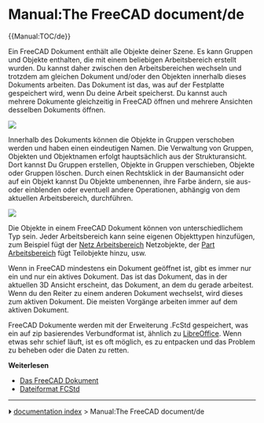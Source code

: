 # Manual:The FreeCAD document/de
{{Manual:TOC/de}}

Ein FreeCAD Dokument enthält alle Objekte deiner Szene. Es kann Gruppen und Objekte enthalten, die mit einem beliebigen Arbeitsbereich erstellt wurden. Du kannst daher zwischen den Arbeitsbereichen wechseln und trotzdem am gleichen Dokument und/oder den Objekten innerhalb dieses Dokuments arbeiten. Das Dokument ist das, was auf der Festplatte gespeichert wird, wenn Du deine Arbeit speicherst. Du kannst auch mehrere Dokumente gleichzeitig in FreeCAD öffnen und mehrere Ansichten desselben Dokuments öffnen.

![](images/Freecad-document-01.jpg )

Innerhalb des Dokuments können die Objekte in Gruppen verschoben werden und haben einen eindeutigen Namen. Die Verwaltung von Gruppen, Objekten und Objektnamen erfolgt hauptsächlich aus der Strukturansicht. Dort kannst Du Gruppen erstellen, Objekte in Gruppen verschieben, Objekte oder Gruppen löschen. Durch einen Rechtsklick in der Baumansicht oder auf ein Objekt kannst Du Objekte umbenennen, ihre Farbe ändern, sie aus- oder einblenden oder eventuell andere Operationen, abhängig von dem aktuellen Arbeitsbereich, durchführen.

![](images/Freecad-document-02.jpg )

Die Objekte in einem FreeCAD Dokument können von unterschiedlichem Typ sein. Jeder Arbeitsbereich kann seine eigenen Objekttypen hinzufügen, zum Beispiel fügt der [Netz Arbeitsbereich](Mesh_Workbench/de.md) Netzobjekte, der [Part Arbeitsbereich](Part_Workbench/de.md) fügt Teilobjekte hinzu, usw.

Wenn in FreeCAD mindestens ein Dokument geöffnet ist, gibt es immer nur ein und nur ein aktives Dokument. Das ist das Dokument, das in der aktuellen 3D Ansicht erscheint, das Dokument, an dem du gerade arbeitest. Wenn du den Reiter zu einem anderen Dokument wechselst, wird dieses zum aktiven Dokument. Die meisten Vorgänge arbeiten immer auf dem aktiven Dokument.

FreeCAD Dokumente werden mit der Erweiterung .FcStd gespeichert, was ein auf zip basierendes Verbundformat ist, ähnlich zu [LibreOffice](https://www.libreoffice.org). Wenn etwas sehr schief läuft, ist es oft möglich, es zu entpacken und das Problem zu beheben oder die Daten zu retten.

**Weiterlesen**

-   [Das FreeCAD Dokument](Document_structure/de.md)
-   [Dateiformat FCStd](File_Format_FCStd/de.md)



---
⏵ [documentation index](../README.md) > Manual:The FreeCAD document/de

